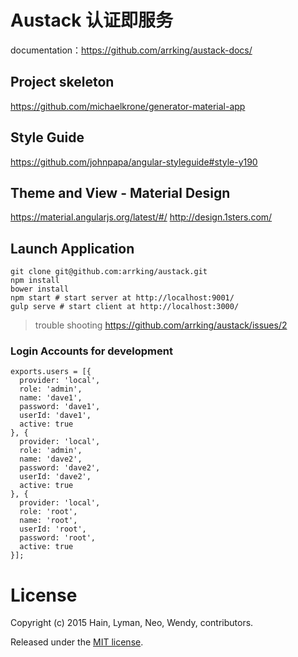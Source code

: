 # Austack 认证即服务

documentation：https://github.com/arrking/austack-docs/


## Project skeleton
https://github.com/michaelkrone/generator-material-app

## Style Guide
https://github.com/johnpapa/angular-styleguide#style-y190

## Theme and View - Material Design
https://material.angularjs.org/latest/#/
http://design.1sters.com/

## Launch Application
```
git clone git@github.com:arrking/austack.git
npm install
bower install
npm start # start server at http://localhost:9001/
gulp serve # start client at http://localhost:3000/
```

> trouble shooting https://github.com/arrking/austack/issues/2


### Login Accounts for development
```
exports.users = [{
  provider: 'local',
  role: 'admin',
  name: 'dave1',
  password: 'dave1',
  userId: 'dave1',
  active: true
}, {
  provider: 'local',
  role: 'admin',
  name: 'dave2',
  password: 'dave2',
  userId: 'dave2',
  active: true
}, {
  provider: 'local',
  role: 'root',
  name: 'root',
  userId: 'root',
  password: 'root',
  active: true
}];
```

# License
Copyright (c) 2015 Hain, Lyman, Neo, Wendy, contributors.

Released under the [MIT license](https://tldrlegal.com/license/mit-license).

